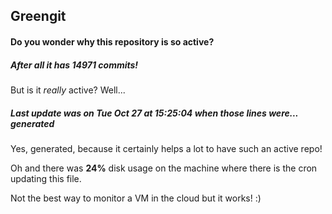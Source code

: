 ## Greengit

#### Do you wonder why this repository is so active?

##### After all it has 14971 commits!

But is it *really* active? Well...

##### Last update was on Tue Oct 27 at 15:25:04 when those lines were... generated

Yes, generated, because it certainly helps a lot to have such an active repo!

Oh and there was **24%** disk usage on the machine
where there is the cron updating this file.

Not the best way to monitor a VM in the cloud but it works! :)
